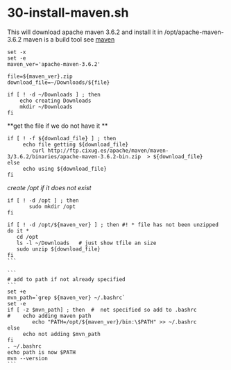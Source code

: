 # 30-install-maven.sh

 This will download apache maven 3.6.2 and install it in /opt/apache-maven-3.6.2
 maven is a build tool see [maven](https://maven.apache.org/)

```
set -x
set -e 
maven_ver='apache-maven-3.6.2'

file=${maven_ver}.zip
download_file=~/Downloads/${file}

if [ ! -d ~/Downloads ] ; then
    echo creating Downloads
    mkdir ~/Downloads
fi
```

 **get the file if we do not have it **
```
if [ ! -f ${download_file} ] ; then
     echo file getting ${download_file}
	    curl http://ftp.cixug.es/apache/maven/maven-3/3.6.2/binaries/apache-maven-3.6.2-bin.zip  > ${download_file}
else
     echo using ${download_file}
fi
```

 *create /opt if it does not exist*
~~~
if [ ! -d /opt ] ; then
	   sudo mkdir /opt
fi

if [ ! -d /opt/${maven_ver} ] ; then #! * file has not been unzipped do it *
   cd /opt
   ls -l ~/Downloads   # just show tfile an size 
   sudo unzip ${download_file}
fi 
```

```
# add to path if not already specified
```
set +e 
mvn_path=`grep ${maven_ver} ~/.bashrc`
set -e
if [ -z $mvn_path] ; then  #  not specified so add to .bashrc
#    echo adding maven path
	    echo "PATH=/opt/${maven_ver}/bin:\$PATH" >> ~/.bashrc
else
     echo not adding $mvn_path 
fi 
. ~/.bashrc
echo path is now $PATH
mvn --version
```
